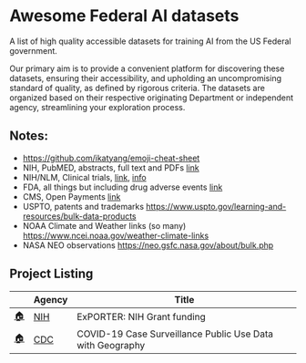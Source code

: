 # Awesome Federal AI datasets

A list of high quality accessible datasets for training AI from the US Federal government.

Our primary aim is to provide a convenient platform for discovering these datasets, ensuring their accessibility, and upholding an uncompromising standard of quality, as defined by rigorous criteria. The datasets are organized based on their respective originating Department or independent agency, streamlining your exploration process.

## Notes:

+ https://github.com/ikatyang/emoji-cheat-sheet
+ NIH, PubMED, abstracts, full text and PDFs [link](https://www.ncbi.nlm.nih.gov/pmc/tools/ftp/#bulk)
+ NIH/NLM, Clinical trials, [link](https://classic.clinicaltrials.gov/AllPublicXML.zip), [info](https://classic.clinicaltrials.gov/ct2/resources/download)
+ FDA, all things but including drug adverse events [link](https://open.fda.gov/data/downloads/)
+ CMS, Open Payments [link](https://www.cms.gov/OpenPayments/Data/Dataset-Downloads)
+ USPTO, patents and trademarks https://www.uspto.gov/learning-and-resources/bulk-data-products
+ NOAA Climate and Weather links (so many) https://www.ncei.noaa.gov/weather-climate-links
+ NASA NEO observations https://neo.gsfc.nasa.gov/about/bulk.php

## Project Listing

|       | Agency  | Title |
| ----- | ----    | ---- |
 | [:house:](https://reporter.nih.gov/exporter) | [NIH](https://www.nih.gov/) | ExPORTER: NIH Grant funding | 
 | [:house:](https://data.cdc.gov/Case-Surveillance/COVID-19-Case-Surveillance-Public-Use-Data-with-Ge/n8mc-b4w4) | [CDC](https://www.cdc.gov/) | COVID-19 Case Surveillance Public Use Data with Geography | 
